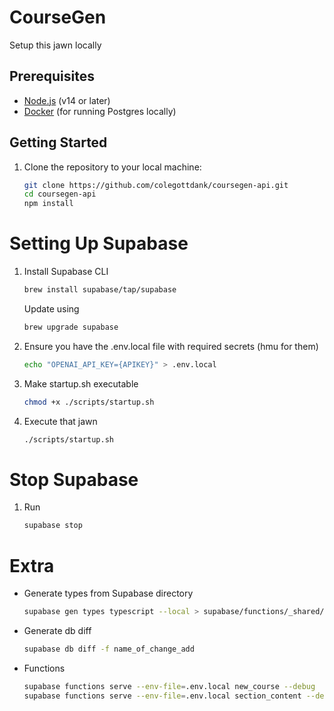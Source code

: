 # CourseGen

Setup this jawn locally

## Prerequisites

- [Node.js](https://nodejs.org/) (v14 or later)
- [Docker](https://www.docker.com/) (for running Postgres locally)

## Getting Started

1. Clone the repository to your local machine:

   ```sh
   git clone https://github.com/colegottdank/coursegen-api.git
   cd coursegen-api
   npm install
   ```

# Setting Up Supabase
1. Install Supabase CLI
   ```sh
   brew install supabase/tap/supabase
   ```
   Update using
   ```sh
   brew upgrade supabase
   ```

2. Ensure you have the .env.local file with required secrets (hmu for them)
   ```sh
   echo "OPENAI_API_KEY={APIKEY}" > .env.local
   ```

3. Make startup.sh executable 
   ```sh
   chmod +x ./scripts/startup.sh
   ```

4. Execute that jawn
   ```sh
   ./scripts/startup.sh
   ```

# Stop Supabase
1. Run
   ```sh
   supabase stop
   ```

# Extra
- Generate types from Supabase directory
   ```sh
   supabase gen types typescript --local > supabase/functions/_shared/database.types.ts
   ```

- Generate db diff
  ```sh
  supabase db diff -f name_of_change_add
  ```

- Functions
  ```sh
  supabase functions serve --env-file=.env.local new_course --debug   
  supabase functions serve --env-file=.env.local section_content --debug   
  ```